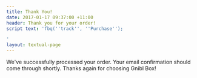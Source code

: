 ```yaml
---
title: Thank You!
date: 2017-01-17 09:37:00 +11:00
header: Thank you for your order!
script text: 'fbq(''track'', ''Purchase'');

'
layout: textual-page
---
```


We've successfully processed your order. Your email confirmation should come through shortly. Thanks again for choosing Gnibl Box!
